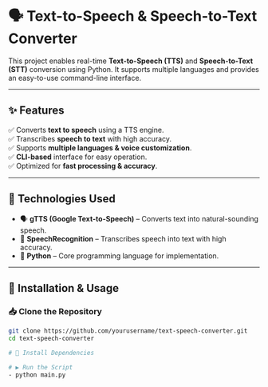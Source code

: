 # 🗣️ Text-to-Speech & Speech-to-Text Converter  

This project enables real-time **Text-to-Speech (TTS)** and **Speech-to-Text (STT)** conversion using Python. It supports multiple languages and provides an easy-to-use command-line interface.  

---

## ✨ Features  
✅ Converts **text to speech** using a TTS engine.  
✅ Transcribes **speech to text** with high accuracy.  
✅ Supports **multiple languages & voice customization**.  
✅ **CLI-based** interface for easy operation.  
✅ Optimized for **fast processing & accuracy**.  

---

## 🔧 Technologies Used  
- 🗣️ **gTTS (Google Text-to-Speech)** – Converts text into natural-sounding speech.  
- 🎤 **SpeechRecognition** – Transcribes speech into text with high accuracy.  
- 🐍 **Python** – Core programming language for implementation.  

---

## 🚀 Installation & Usage  

### 📥 Clone the Repository  
```bash
git clone https://github.com/yourusername/text-speech-converter.git
cd text-speech-converter

# 🔧 Install Dependencies

# ▶️ Run the Script
- python main.py
